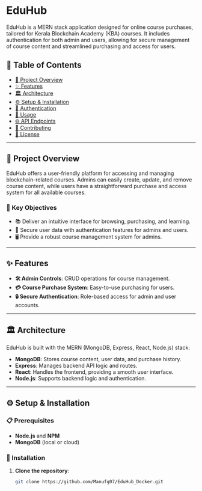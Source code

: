 # EduHub

EduHub is a MERN stack application designed for online course purchases, tailored for Kerala Blockchain Academy (KBA) courses. It includes authentication for both admin and users, allowing for secure management of course content and streamlined purchasing and access for users.

## 📑 Table of Contents
- [📜 Project Overview](#project-overview)
- [✨ Features](#features)
- [🏛 Architecture](#architecture)
- [⚙️ Setup & Installation](#setup--installation)
- [🔐 Authentication](#authentication)
- [📝 Usage](#usage)
- [🌐 API Endpoints](#api-endpoints)
- [🤝 Contributing](#contributing)
- [📄 License](#license)

---

## 📜 Project Overview

EduHub offers a user-friendly platform for accessing and managing blockchain-related courses. Admins can easily create, update, and remove course content, while users have a straightforward purchase and access system for all available courses.

### 🎯 Key Objectives
- 📚 Deliver an intuitive interface for browsing, purchasing, and learning.
- 🔐 Secure user data with authentication features for admins and users.
- 🖥 Provide a robust course management system for admins.

---

## ✨ Features

- **🛠 Admin Controls**: CRUD operations for course management.
- **💳 Course Purchase System**: Easy-to-use purchasing for users.
- **🔒 Secure Authentication**: Role-based access for admin and user accounts.

---

## 🏛 Architecture

EduHub is built with the MERN (MongoDB, Express, React, Node.js) stack:

- **MongoDB**: Stores course content, user data, and purchase history.
- **Express**: Manages backend API logic and routes.
- **React**: Handles the frontend, providing a smooth user interface.
- **Node.js**: Supports backend logic and authentication.

---

## ⚙️ Setup & Installation

### 📋 Prerequisites

- **Node.js** and **NPM**
- **MongoDB** (local or cloud)

### 🚀 Installation

1. **Clone the repository**:
   ```bash
   git clone https://github.com/Manufg07/EduHub_Docker.git
  
